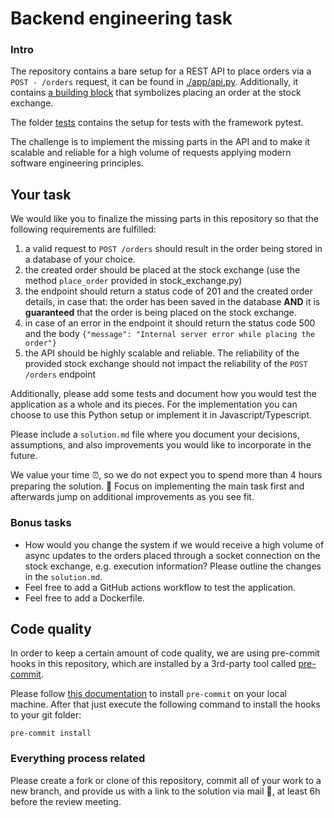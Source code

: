 # Backend engineering task

### Intro 

The repository contains a bare setup for a REST API to place orders via a `POST - /orders` request, it can be found in [./app/api.py](src/ex_back/api/v1/router.py).
Additionally, it contains [a building block](src/ex_back/core/stock_exchange.py) that symbolizes placing an order at the stock exchange.

The folder [tests](./tests) contains the setup for tests with the framework pytest.

The challenge is to implement the missing parts in the API and to make it scalable and reliable for a high volume of requests applying modern software engineering principles.  

## Your task

We would like you to finalize the missing parts in this repository so that the following requirements are fulfilled:
1. a valid request to `POST /orders` should result in the order being stored in a database of your choice.
2. the created order should be placed at the stock exchange (use the method `place_order` provided in stock_exchange.py)
3. the endpoint should return a status code of 201 and the created order details, in case that: the order has been saved in the database **AND** it is **guaranteed** that the order is being placed on the stock exchange.  
4. in case of an error in the endpoint it should return the status code 500 and the body `{"message": "Internal server error while placing the order"}` 
5. the API should be highly scalable and reliable. The reliability of the provided stock exchange should not impact the reliability of the `POST /orders` endpoint


Additionally, please add some tests and document how you would test the application as a whole and its pieces.
For the implementation you can choose to use this Python setup or implement it in Javascript/Typescript.

Please include a `solution.md` file where you document your decisions, assumptions, and also improvements you would like to incorporate in the future.

We value your time ⏰, so we do not expect you to spend more than 4 hours preparing the solution. 🤗 
Focus on implementing the main task first and afterwards jump on additional improvements as you see fit.

### Bonus tasks
* How would you change the system if we would receive a high volume of async updates to the orders placed through a socket connection on the stock exchange, e.g. execution information? Please outline the changes in the `solution.md`.
* Feel free to add a GitHub actions workflow to test the application.
* Feel free to add a Dockerfile.

## Code quality

In order to keep a certain amount of code quality, we are using pre-commit hooks
in this repository, which are installed by a 3rd-party tool called [pre-commit](https://pre-commit.com/).

Please follow [this documentation](https://pre-commit.com/#install) to install `pre-commit`
on your local machine. After that just execute the following command to install the hooks
to your git folder:

```shell
pre-commit install
```


###  Everything process related
Please create a fork or clone of this repository, commit all of your work to a new branch, and provide us with a link to the solution via mail 📩, at least 6h before the review meeting.
